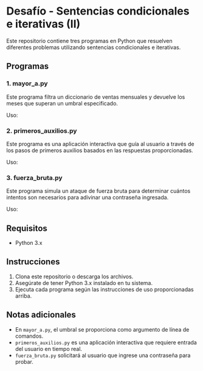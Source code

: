 # Desafío - Sentencias condicionales e iterativas (II)

Este repositorio contiene tres programas en Python que resuelven diferentes problemas utilizando sentencias condicionales e iterativas.

## Programas

### 1. mayor_a.py

Este programa filtra un diccionario de ventas mensuales y devuelve los meses que superan un umbral especificado.

Uso: 

### 2. primeros_auxilios.py

Este programa es una aplicación interactiva que guía al usuario a través de los pasos de primeros auxilios basados en las respuestas proporcionadas.

Uso:

### 3. fuerza_bruta.py

Este programa simula un ataque de fuerza bruta para determinar cuántos intentos son necesarios para adivinar una contraseña ingresada.

Uso:

## Requisitos

- Python 3.x

## Instrucciones

1. Clona este repositorio o descarga los archivos.
2. Asegúrate de tener Python 3.x instalado en tu sistema.
3. Ejecuta cada programa según las instrucciones de uso proporcionadas arriba.

## Notas adicionales

- En `mayor_a.py`, el umbral se proporciona como argumento de línea de comandos.
- `primeros_auxilios.py` es una aplicación interactiva que requiere entrada del usuario en tiempo real.
- `fuerza_bruta.py` solicitará al usuario que ingrese una contraseña para probar.

